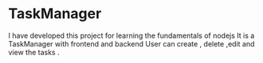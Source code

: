 # TaskManager
I have developed this project for learning the fundamentals of nodejs 
It is a TaskManager with frontend and backend
User can create , delete ,edit and view the tasks .
